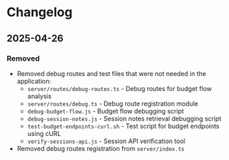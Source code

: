 # Changelog

## 2025-04-26

### Removed
- Removed debug routes and test files that were not needed in the application:
  - `server/routes/debug-routes.ts` - Debug routes for budget flow analysis
  - `server/routes/debug.ts` - Debug route registration module
  - `debug-budget-flow.js` - Budget flow debugging script
  - `debug-session-notes.js` - Session notes retrieval debugging script
  - `test-budget-endpoints-curl.sh` - Test script for budget endpoints using cURL
  - `verify-sessions-api.js` - Session API verification tool
- Removed debug routes registration from `server/index.ts`
